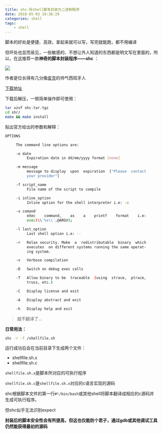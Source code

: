 ```yaml
---
title: shc-将shell脚本封装为二进制程序
date: 2018-05-03 19:36:29
categories: shell
tags:
    - shell
---
```



脚本的好处是便捷、高效，拿起来就可以写，写完就能跑，都不用编译

但坏处也显而易见，一些敏感的、不想让外人知道的东西都是明文写在里面的，所以，在这推荐一款**神奇的脚本封装程序——shc** ： 



![](http://p7wcdketk.bkt.clouddn.com/18-5-3/43639958.jpg)



作者是位长得有几分像[皮克](https://baike.baidu.com/item/%E6%9D%B0%E6%8B%89%E5%BE%B7%C2%B7%E7%9A%AE%E5%85%8B/6479448?fr=aladdin&fromid=15433506&fromtitle=%E7%9A%AE%E5%85%8B)的帅气西班牙人

<a id="download" href="http://www.datsi.fi.upm.es/~frosal/"><i class="fa fa-download"></i><span> 下载地址</span>
</a>

下载后解压，一顿简单操作即可使用：

```bash
tar xzvf shc.tar.tgz 
cd shr/
make && make install 
```

贴出官方给出的参数和解释：

```bash
OPTIONS

     The command line options are:

     -e date
          Expiration date in dd/mm/yyyy format [none]

     -m message
          message to display  upon  expiration  ["Please  contact
          your provider"]

     -f script_name
          File name of the script to compile

     -i inline_option
          Inline option for the shell interpreter i.e: -e

     -x comand
          eXec    command,    as    a    printf    format    i.e:
          exec(\\'%s\\',@ARGV);

     -l last_option
          Last shell option i.e: --

     -r   Relax security. Make  a  redistributable  binary  which
          executes  on different systems running the same operat-
          ing system.

     -v   Verbose compilation

     -D   Switch on debug exec calls

     -T   Allow binary to be  traceable  (using  strace,  ptrace,
          truss, etc.)

     -C   Display license and exit

     -A   Display abstract and exit

     -h   Display help and exit

```

> 就不翻译了...

**日常用法：**

```bash
shc -r -f /shellfile.sh
```
运行成功后会在当前目录下生成两个文件：

- shellfile.sh.x
- shellfile.sh.c

`shellfile.sh.x`是脚本所对应的可执行程序

`shellfile.sh.c`是`shellfile.sh.x`对应的c语言实现的源码

shc根据脚本文件的第一行`#!/bin/bash`或其他shell将脚本翻译成相应的c源码并生成可执行程序。


但shc似乎无法识别expect

**封装后的脚本安全性会有所提高，但这也仅能防个君子，通过gdb或其他调试工具仍然能获得最初的源码**

